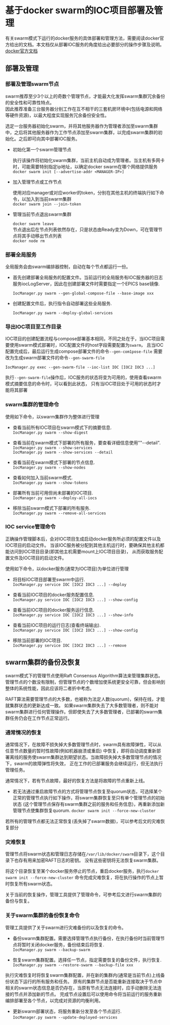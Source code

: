 # 基于docker swarm的IOC项目部署及管理

有关swarm模式下运行的docker服务的具体部署和管理方法，需要阅读docker官方给出的文档。本文档仅从部署IOC服务的角度给出必要部分的操作步骤及说明。    
[docker官方文档](https://docs.docker.com/manuals/)

## 部署及管理

### 部署及管理swarm节点

swarm推荐至少3个以上的奇数个管理节点，才能最大化发挥swarm集群冗余备份的安全性和可靠性特点。   
因此推荐准备三台服务器分别工作在互不相干的三套机房环境中(包括电源和网络等硬件资源)，以最大程度实现服务冗余备份安全性。

选定一台服务器初始化swarm，并将其他服务器作为管理者添加至swarm集群中，之后将其他服务器作为工作节点添加至swarm集群，以完成swarm集群的初始化。之后即可向其中部署IOC服务。

- 初始化第一个swarm管理节点

  执行该操作将初始化swarm集群，当前主机自动成为管理者。当主机有多网卡时，可能需要特别指定ip地址，以确定docker
  swarm在哪个网络提供服务    
  ```docker swarm init [--advertise-addr <MANAGER-IP>]```


- 加入管理节点或工作节点

  使用对应manager或对应worker的token，分别在其他主机的终端执行如下命令，以加入到当前swarm集群    
  ```docker swarm join --join-token```


- 管理当前节点退出swarm集群

  ```docker swarm leave```    
  节点退出后在节点列表依然存在，只是状态由Ready变为Down，可在管理节点将其手动移出节点列表    
  ```docker node rm```

### 部署全局服务

全局服务会由swarm编排器控制，自动在每个节点都运行一份。

- 首先创建部署全局服务的配置文件。当前运行的全局服务有IOC服务器的日志服务iocLogServer，因此在创建部署文件时需要指定一个EPICS
  base镜像.

  ```IocManager.py swarm --gen-global-compose-file --base-image xxx ```


- 创建配置文件后，执行指令自动部署这些全局服务.

  ```IocManager.py swarm --deploy-global-services ```

### 导出IOC项目至工作目录

IOC项目的创建配置流程与compose部署基本相同，不同之处在于，当IOC项目需要使用swarm模式部署时，IOC配置文件的host字段需要配置为```swarm```，
且当IOC配置完成后，最后运行生成compose部署文件的命令```--gen-com1pose-file```
需要改为生成swarm部署文件的命令```--gen-swarm-file```

```IocManager.py exec --gen-swarm-file --ioc-list IOC [IOC2 IOC3 ...]  ```

执行```--gen-swarm-file```操作后，IOC服务的状态将变为可用的，使用查看swarm模式摘要信息的命令时，可以看到此状态，
只有当IOC项目处于可用的状态时才能将其部署

### swarm集群的管理命令

使用如下命令，以swarm集群作为整体进行管理

- 查看当前所有IOC项目在swarm模式下的摘要信息.   
  ```IocManager.py swarm --show-digest```


- 查看当前在swarm模式下部署的所有服务，要查看详细信息使用""--detail".   
  ```IocManager.py swarm --show-services```     
  ```IocManager.py swarm --show-services --detail```


- 查看当前在swarm模式下部署的节点信息.   
  ```IocManager.py swarm --show-nodes```


- 查看如何加入当前swarm模式.   
  ```IocManager.py swarm --show-tokens```


- 部署所有当前可用但尚未部署的IOC项目.   
  ```IocManager.py swarm --deploy-all-iocs```


- 移除当前swarm模式下部署的所有服务.   
  ```IocManager.py swarm --remove-all-services```

### IOC service管理命令

正确操作管理脚本后，会对IOC项目生成启动docker服务所必须的配置文件以及IOC项目的启动文件。
当该IOC服务被分配到其他主机运行时，要确保其他主机都能访问到IOC项目目录(即其他主机需要mount上IOC项目目录)，
从而获取服务配置文件及IOC项目的启动文件。

使用如下命令，以docker服务(通常为IOC项目)为单位进行管理

- 将目标IOC项目部署至swarm中运行.   
  ```IocManager.py service IOC [IOC2 IOC3 ...] --deploy```


- 查看当前IOC项目的docker服务配置信息.   
  ```IocManager.py service IOC [IOC2 IOC3 ...] --show-config```


- 查看当前IOC项目的docker服务运行信息.   
  ```IocManager.py service IOC [IOC2 IOC3 ...] --show-info```


- 查看当前IOC项目的运行日志(查看终端输出).   
  ```IocManager.py service IOC [IOC2 IOC3 ...] --show-config```


- 移除当前部署的IOC项目.   
  ```IocManager.py service IOC [IOC2 IOC3 ...] --remove```

## swarm集群的备份及恢复

swarm模式下的管理节点使用Raft Consensus Algorithm算法来管理集群状态。
管理节点的个数没有限制，但管理节点的个数增加使系统更安全可靠，但会影响到整体的系统性能，因此应该将二者折中考虑。

RAFT算法需要管理节点的大多数，也被称为法定人数(quorum)，保持在线，才能就集群状态的更新达成一致。
如果swarm集群失去了大多数管理者，则不能对swarm集群进行任何管理操作。但即使失去了大多数管理者，已部署的swarm集群任务仍会在工作节点正常运行。

### 通常情况的恢复

通常情况下，在故障不损失掉大多数管理节点时，swarm具有故障弹性，可以从任意节点数量的暂时性故障(例如机器崩溃或重启)
中恢复，即将自动调度重新部署离线的服务使swarm集群达到期望状态。当故障损失掉大多数管理节点的情况下，swarm的故障弹性将失效，
正在工作的已部署服务会继续运行，但无法执行管理任务。

通常情况下，若有节点故障，最好的恢复方法是将故障的节点重新上线。

- 若无法通过重启故障节点的方式将管理节点恢复至quorum状态，可选择某个正常的管理节点执行如下操作，将swarm集群恢复至只有单个管理节点的初始状态
  (这个管理节点保存有swarm集群之前的服务和任务信息)，再重新添加新管理节点使集群恢复quorum.
  ```docker swarm init --force-new-cluster```

若所有的管理节点都无法正常恢复(丢失掉了swarm数据)，可以参考后文的灾难恢复部分

### 灾难恢复

管理节点将swarm状态和管理日志存储在```/var/lib/docker/swarm```目录下，这个目录下也存有用来加密RAFT日志的密钥。
没有这些密钥将无法恢复swarm集群。

将这个目录恢复至某个docker服务停止的节点，重启docker服务，执行```docker swarm init --force-new-cluster```
命令完成灾难恢复，将在执行操作的节点上暂时恢复所有swarm状态。

关于当前的恢复操作，管理工具提供了管理命令，可参考后文进行swarm集群的备份与恢复。

### 关于swarm集群的备份恢复命令

管理工具提供了关于swarm进行灾难备份的以及恢复的命令。

- 备份swarm集群配置。需要选择管理节点执行备份，在执行备份时当前管理节点将暂时关闭docker服务，备份结束后将恢复.     
  ```IocManager.py swarm --backup-swarm```


- 恢复swarm集群配置。选择任一节点，指定需要恢复的备份文件，执行恢复.    
  ```IocManager.py swarm --restore-swarm --backup-file xxx```

执行灾难恢复时将恢复swarm集群配置，并在新的集群内(通常是当前节点)上线备份状态下运行的所有服务和任务。
原有的集群节点是否能重新连接取决于节点中相关的swarm状态信息是否仍存在，当原有节点无法连接时，应手动删除无法连接的节点并添加新的节点。
完成节点设置后可以使用命令将当前运行的服务重新编排部署至各个节点，以完成对资源的均衡利用。

- 更新swarm部署状态，将服务重新分发至各个节点运行.    
  ```IocManager.py swarm --update-deployed-services```